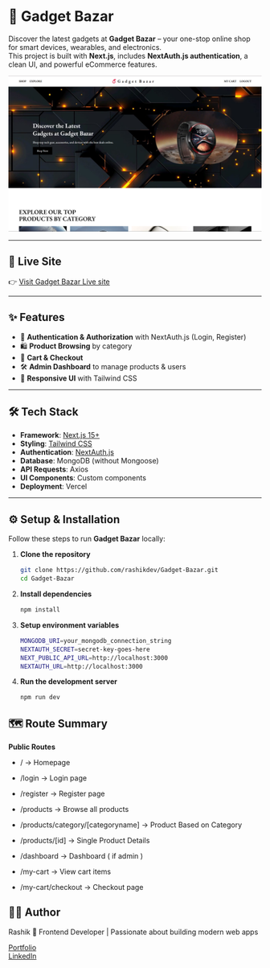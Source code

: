 # 🛒 Gadget Bazar

Discover the latest gadgets at **Gadget Bazar** – your one-stop online shop for smart devices, wearables, and electronics.  
This project is built with **Next.js**, includes **NextAuth.js authentication**, a clean UI, and powerful eCommerce features.

![Gadget Bazar Preview](./public/preview.png)

---

## 🚀 Live Site

👉 [Visit Gadget Bazar Live site](https://gadget-bazar-pi.vercel.app/)

---

## ✨ Features

- 🔐 **Authentication & Authorization** with NextAuth.js (Login, Register)
- 🛍️ **Product Browsing** by category
- 🛒 **Cart & Checkout**
- 🛠️ **Admin Dashboard** to manage products & users
- 🎨 **Responsive UI** with Tailwind CSS

---

## 🛠️ Tech Stack

- **Framework**: [Next.js 15+](https://nextjs.org/)
- **Styling**: [Tailwind CSS](https://tailwindcss.com/)
- **Authentication**: [NextAuth.js](https://next-auth.js.org/)
- **Database**: MongoDB (without Mongoose)
- **API Requests**: Axios
- **UI Components**: Custom components
- **Deployment**: Vercel

---

## ⚙️ Setup & Installation

Follow these steps to run **Gadget Bazar** locally:

1. **Clone the repository**

   ```bash
   git clone https://github.com/rashikdev/Gadget-Bazar.git
   cd Gadget-Bazar

   ```

2. **Install dependencies**

   ```bash
   npm install

   ```

3. **Setup environment variables**

   ```bash
   MONGODB_URI=your_mongodb_connection_string
   NEXTAUTH_SECRET=secret-key-goes-here
   NEXT_PUBLIC_API_URL=http://localhost:3000
   NEXTAUTH_URL=http://localhost:3000

   ```

4. **Run the development server**
   ```bash
   npm run dev
   ```

## 🗺️ Route Summary

**Public Routes**

- / → Homepage


- /login → Login page

- /register → Register page

- /products → Browse all products

- /products/category/[categoryname] → Product Based on Category

- /products/[id] → Single Product Details

- /dashboard → Dashboard ( if admin )

- /my-cart → View cart items

- /my-cart/checkout → Checkout page

## 👨‍💻 Author

Rashik 💼 Frontend Developer | Passionate about building modern web apps

[Portfolio](https://portfolio-464da.web.app/) <br/>
[LinkedIn](https://www.linkedin.com/in/rashikdev)
